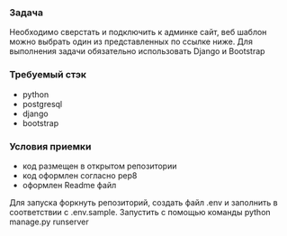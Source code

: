 ### Задача

Необходимо сверстать и подключить к админке сайт, веб шаблон можно выбрать один
из представленных по ссылке ниже. Для выполнения задачи обязательно использовать
Django и Bootstrap


### Требуемый стэк

- python
- postgresql
- django
- bootstrap

### Условия приемки

- код размещен в открытом репозитории
- код оформлен согласно pep8
- оформлен Readme файл

Для запуска форкнуть репозиторий, создать файл .env и заполнить в соответствии с .env.sample.
Запустить с помощью команды python manage.py runserver
